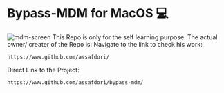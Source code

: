 # Bypass-MDM for MacOS 💻

![mdm-screen](https://raw.githubusercontent.com/sthanav37/mdm/main/mdm-screen.png)
This Repo is only for the self learning purpose.
The actual owner/ creater of the Repo is:
Navigate to the link to check his work:
```
https://www.github.com/assafdori/
```
Direct Link to the  Project:
```
https://www.github.com/assafdori/bypass-mdm/
```
